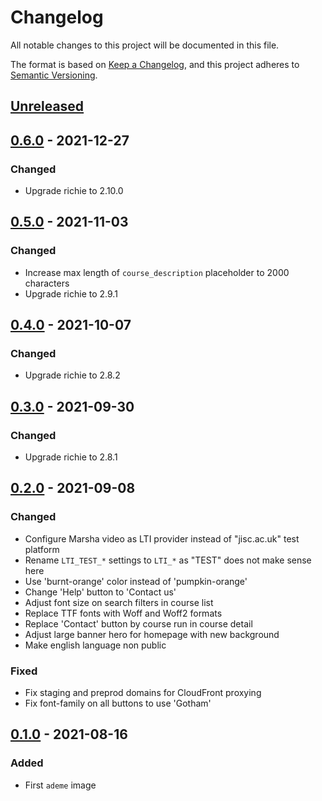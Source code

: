 # Changelog

All notable changes to this project will be documented in this file.

The format is based on [Keep a Changelog](https://keepachangelog.com/en/1.0.0/),
and this project adheres to [Semantic
Versioning](https://semver.org/spec/v2.0.0.html).

## [Unreleased]

## [0.6.0] - 2021-12-27

### Changed

- Upgrade richie to 2.10.0

## [0.5.0] - 2021-11-03

### Changed

- Increase max length of `course_description` placeholder to 2000 characters
- Upgrade richie to 2.9.1

## [0.4.0] - 2021-10-07

### Changed

- Upgrade richie to 2.8.2

## [0.3.0] - 2021-09-30

### Changed

- Upgrade richie to 2.8.1

## [0.2.0] - 2021-09-08

### Changed

- Configure Marsha video as LTI provider instead of "jisc.ac.uk" test platform
- Rename `LTI_TEST_*` settings to `LTI_*` as "TEST" does not make sense here
- Use 'burnt-orange' color instead of 'pumpkin-orange'
- Change 'Help' button to 'Contact us'
- Adjust font size on search filters in course list
- Replace TTF fonts with Woff and Woff2 formats
- Replace 'Contact' button by course run in course detail
- Adjust large banner hero for homepage with new background
- Make english language non public

### Fixed

- Fix staging and preprod domains for CloudFront proxying
- Fix font-family on all buttons to use 'Gotham'

## [0.1.0] - 2021-08-16

### Added

- First `ademe` image

[unreleased]: https://github.com/openfun/richie-site-factory/compare/ademe-0.6.0...HEAD
[0.6.0]: https://github.com/openfun/richie-site-factory/compare/ademe-0.5.0...ademe-0.6.0
[0.5.0]: https://github.com/openfun/richie-site-factory/compare/ademe-0.4.0...ademe-0.5.0
[0.4.0]: https://github.com/openfun/richie-site-factory/compare/ademe-0.3.0...ademe-0.4.0
[0.3.0]: https://github.com/openfun/richie-site-factory/compare/ademe-0.2.0...ademe-0.3.0
[0.2.0]: https://github.com/openfun/richie-site-factory/compare/ademe-0.1.0...ademe-0.2.0
[0.1.0]: https://github.com/openfun/richie-site-factory/releases/tag/ademe-0.1.0
